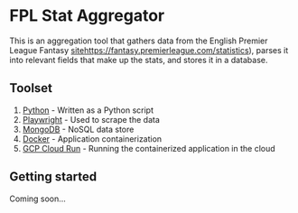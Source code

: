 # FPL Stat Aggregator

This is an aggregation tool that gathers data from the English Premier League Fantasy [site](https://fantasy.premierleague.com/statistics)https://fantasy.premierleague.com/statistics), parses it into relevant fields that make up the stats, and stores it in a database.

## Toolset

1. [Python](https://www.python.org/) - Written as a Python script
2. [Playwright](https://playwright.dev/python/docs/intro) - Used to scrape the data
3. [MongoDB](https://www.mongodb.com/) - NoSQL data store
4. [Docker](https://www.docker.com/) - Application containerization
5. [GCP Cloud Run](https://cloud.google.com/run?hl=en) - Running the containerized application in the cloud

## Getting started

Coming soon...
